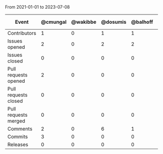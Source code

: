 From 2021-01-01 to 2023-07-08

| Event                | @cmungal | @wakibbe | @dosumis | @balhoff | @udp     | @seger   | @mellybe | @anitaca | @jmcmurr | @pnrobin | @drseb   | @hrshdhg | @markeng | @nicolev | @souzade | @matentz | @elviram | @sbello  | @sabrina | @kingman | @rays22  | @LCCarmo | @krageth | @lopierr | @goutteg | @hkir-de | @shawnta |
| -------------------- | -------- | -------- | -------- | -------- | -------- | -------- | -------- | -------- | -------- | -------- | -------- | -------- | -------- | -------- | -------- | -------- | -------- | -------- | -------- | -------- | -------- | -------- | -------- | -------- | -------- | -------- | -------- |
| Contributors         |        1 |        0 |        1 |        1 |        0 |        0 |        1 |        0 |        1 |        1 |        1 |        1 |        0 |        1 |        0 |        1 |        0 |        1 |        1 |        0 |        1 |        1 |        0 |        1 |        0 |        0 |        0 |
| Issues opened        |        2 |        0 |        2 |        2 |        0 |        0 |        1 |        0 |        1 |     2305 |        1 |        0 |        0 |       13 |        0 |       13 |        0 |        8 |        5 |        0 |        1 |        6 |        0 |        1 |        0 |        0 |        0 |
| Issues closed        |        0 |        0 |        0 |        0 |        0 |        0 |        0 |        0 |        0 |     2001 |        2 |        0 |        0 |        6 |        0 |        7 |        0 |        0 |        0 |        0 |        0 |        0 |        0 |        0 |        0 |        0 |        0 |
| Pull requests opened |        2 |        0 |        0 |        0 |        0 |        0 |        0 |        0 |        0 |        0 |        0 |        2 |        0 |       19 |        0 |       82 |        0 |        0 |        2 |        0 |        0 |        5 |        0 |        0 |        0 |        0 |        0 |
| Pull requests closed |        0 |        0 |        0 |        0 |        0 |        0 |        0 |        0 |        0 |       57 |        2 |        1 |        0 |       10 |        0 |       51 |        0 |        0 |        0 |        0 |        0 |        1 |        0 |        0 |        0 |        0 |        0 |
| Pull requests merged |        0 |        0 |        0 |        0 |        0 |        0 |        0 |        0 |        0 |       54 |        2 |        0 |        0 |        9 |        0 |       40 |        0 |        0 |        0 |        0 |        0 |        1 |        0 |        0 |        0 |        0 |        0 |
| Comments             |        2 |        0 |        6 |        1 |        0 |        0 |        1 |        0 |        0 |     2977 |       36 |        6 |        0 |       37 |        0 |      190 |        0 |        2 |        8 |        0 |        3 |       25 |        0 |        4 |        0 |        0 |        0 |
| Commits              |        3 |        0 |        0 |        0 |        0 |        0 |        0 |        0 |        0 |      323 |       21 |        0 |        0 |       50 |        0 |      292 |        0 |        0 |        6 |        0 |        0 |       15 |        0 |        0 |        0 |        0 |        0 |
| Releases             |        0 |        0 |        0 |        0 |        0 |        0 |        0 |        0 |        0 |        0 |        7 |        0 |        0 |        0 |        0 |        8 |        0 |        0 |        0 |        0 |        0 |        0 |        0 |        0 |        0 |        0 |        0 |

